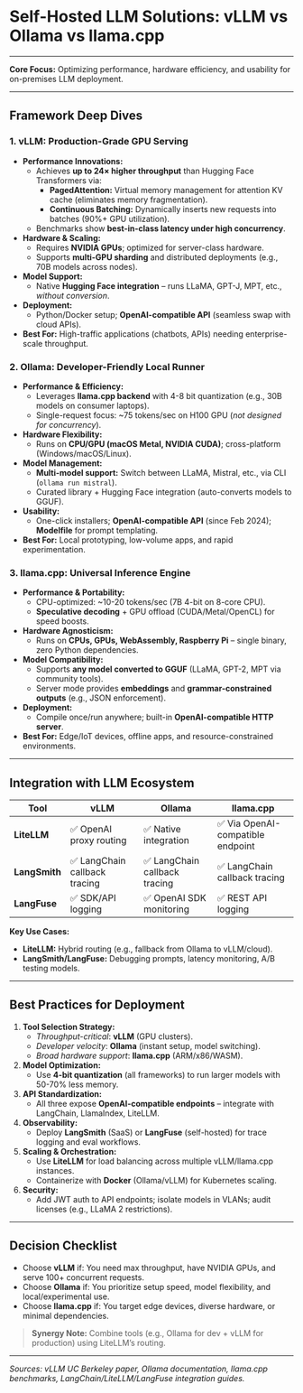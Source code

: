 # **Self-Hosted LLM Solutions: vLLM vs Ollama vs llama.cpp**  

---
**Core Focus:** Optimizing performance, hardware efficiency, and usability for on-premises LLM deployment.

---

## **Framework Deep Dives**  
### **1. vLLM: Production-Grade GPU Serving**  
- **Performance Innovations:**  
  - Achieves **up to 24× higher throughput** than Hugging Face Transformers via:  
    - **PagedAttention:** Virtual memory management for attention KV cache (eliminates memory fragmentation).  
    - **Continuous Batching:** Dynamically inserts new requests into batches (90%+ GPU utilization).  
  - Benchmarks show **best-in-class latency under high concurrency**.  
- **Hardware & Scaling:**  
  - Requires **NVIDIA GPUs**; optimized for server-class hardware.  
  - Supports **multi-GPU sharding** and distributed deployments (e.g., 70B models across nodes).  
- **Model Support:**  
  - Native **Hugging Face integration** – runs LLaMA, GPT-J, MPT, etc., *without conversion*.  
- **Deployment:**  
  - Python/Docker setup; **OpenAI-compatible API** (seamless swap with cloud APIs).  
- **Best For:** High-traffic applications (chatbots, APIs) needing enterprise-scale throughput.  

### **2. Ollama: Developer-Friendly Local Runner**  
- **Performance & Efficiency:**  
  - Leverages **llama.cpp backend** with 4-8 bit quantization (e.g., 30B models on consumer laptops).  
  - Single-request focus: ~75 tokens/sec on H100 GPU (*not designed for concurrency*).  
- **Hardware Flexibility:**  
  - Runs on **CPU/GPU (macOS Metal, NVIDIA CUDA)**; cross-platform (Windows/macOS/Linux).  
- **Model Management:**  
  - **Multi-model support:** Switch between LLaMA, Mistral, etc., via CLI (`ollama run mistral`).  
  - Curated library + Hugging Face integration (auto-converts models to GGUF).  
- **Usability:**  
  - One-click installers; **OpenAI-compatible API** (since Feb 2024); **Modelfile** for prompt templating.  
- **Best For:** Local prototyping, low-volume apps, and rapid experimentation.  

### **3. llama.cpp: Universal Inference Engine**  
- **Performance & Portability:**  
  - CPU-optimized: ~10-20 tokens/sec (7B 4-bit on 8-core CPU).  
  - **Speculative decoding** + GPU offload (CUDA/Metal/OpenCL) for speed boosts.  
- **Hardware Agnosticism:**  
  - Runs on **CPUs, GPUs, WebAssembly, Raspberry Pi** – single binary, zero Python dependencies.  
- **Model Compatibility:**  
  - Supports **any model converted to GGUF** (LLaMA, GPT-2, MPT via community tools).  
  - Server mode provides **embeddings** and **grammar-constrained outputs** (e.g., JSON enforcement).  
- **Deployment:**  
  - Compile once/run anywhere; built-in **OpenAI-compatible HTTP server**.  
- **Best For:** Edge/IoT devices, offline apps, and resource-constrained environments.  

---

## **Integration with LLM Ecosystem**  
| **Tool**       | **vLLM**                          | **Ollama**                       | **llama.cpp**                     |  
|----------------|-----------------------------------|----------------------------------|-----------------------------------|  
| **LiteLLM**    | ✅ OpenAI proxy routing           | ✅ Native integration            | ✅ Via OpenAI-compatible endpoint |  
| **LangSmith**  | ✅ LangChain callback tracing    | ✅ LangChain callback tracing    | ✅ LangChain callback tracing     |  
| **LangFuse**   | ✅ SDK/API logging               | ✅ OpenAI SDK monitoring         | ✅ REST API logging               |  
**Key Use Cases:**  
- **LiteLLM:** Hybrid routing (e.g., fallback from Ollama to vLLM/cloud).  
- **LangSmith/LangFuse:** Debugging prompts, latency monitoring, A/B testing models.  

---

## **Best Practices for Deployment**  
1. **Tool Selection Strategy:**  
   - *Throughput-critical*: **vLLM** (GPU clusters).  
   - *Developer velocity*: **Ollama** (instant setup, model switching).  
   - *Broad hardware support*: **llama.cpp** (ARM/x86/WASM).  
2. **Model Optimization:**  
   - Use **4-bit quantization** (all frameworks) to run larger models with 50-70% less memory.  
3. **API Standardization:**  
   - All three expose **OpenAI-compatible endpoints** – integrate with LangChain, LlamaIndex, LiteLLM.  
4. **Observability:**  
   - Deploy **LangSmith** (SaaS) or **LangFuse** (self-hosted) for trace logging and eval workflows.  
5. **Scaling & Orchestration:**  
   - Use **LiteLLM** for load balancing across multiple vLLM/llama.cpp instances.  
   - Containerize with **Docker** (Ollama/vLLM) for Kubernetes scaling.  
6. **Security:**  
   - Add JWT auth to API endpoints; isolate models in VLANs; audit licenses (e.g., LLaMA 2 restrictions).  

---

## **Decision Checklist**  
- Choose **vLLM** if: You need max throughput, have NVIDIA GPUs, and serve 100+ concurrent requests.  
- Choose **Ollama** if: You prioritize setup speed, model flexibility, and local/experimental use.  
- Choose **llama.cpp** if: You target edge devices, diverse hardware, or minimal dependencies.  

> **Synergy Note:** Combine tools (e.g., Ollama for dev + vLLM for production) using LiteLLM’s routing.  

---  
*Sources: vLLM UC Berkeley paper, Ollama documentation, llama.cpp benchmarks, LangChain/LiteLLM/LangFuse integration guides.*